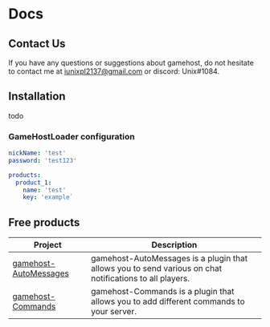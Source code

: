 # Docs

## Contact Us
If you have any questions or suggestions about gamehost, do not hesitate to contact me at iunixpl2137@gmail.com or discord: Unix#1084. 

## Installation
todo

### GameHostLoader configuration
```yaml
nickName: 'test'
password: 'test123'

products:
  product_1:
    name: 'test'
    key: 'example`
```

## Free products

Project | Description
--- | ---
[gamehost-AutoMessages](https://github.com/gamehost-club/Docs/tree/main/products/gamehost-AutoMessages) | gamehost-AutoMessages is a plugin that allows you to send various on chat notifications to all players.
[gamehost-Commands](https://github.com/gamehost-club/Docs/tree/main/products/gamehost-Commands) | gamehost-Commands is a plugin that allows you to add different commands to your server.

